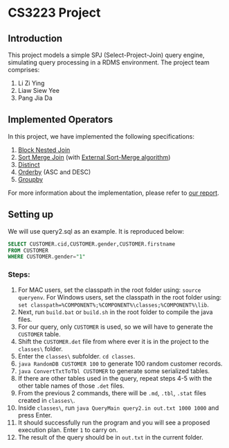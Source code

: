# CS3223 Project
## Introduction
This project models a simple SPJ (Select-Project-Join) query engine, simulating query processing in a RDMS environment. The project team comprises:

1. Li Zi Ying
2. Liaw Siew Yee
3. Pang Jia Da

## Implemented Operators
In this project, we have implemented the following specifications:
1. [Block Nested Join](./src/qp/operators/BlockNestedJoin.java)
2. [Sort Merge Join](./src/qp/operators/SortMergeJoin.java) (with [External Sort-Merge algorithm](./src/qp/operators/ExternalSort.java))
3. [Distinct](./src/qp/operators/Distinct.java)
4. [Orderby](./src/qp/operators/Orderby.java) (ASC and DESC)
5. [Groupby](./src/qp/operators/Groupby.java)

For more information about the implementation, please refer to [our report](./src/Report.pdf).

## Setting up
We will use query2.sql as an example. It is reproduced below:

```sql
SELECT CUSTOMER.cid,CUSTOMER.gender,CUSTOMER.firstname 
FROM CUSTOMER 
WHERE CUSTOMER.gender="1"
```

### Steps:
1. For MAC users, set the classpath in the root folder using: `source queryenv`. For Windows users, set the classpath in the root folder using: `set classpath=%COMPONENT%;%COMPONENT%\classes;%COMPONENT%\lib`.
2. Next, run `build.bat` or `build.sh` in the root folder to compile the java files.
3. For our query, only `CUSTOMER` is used, so we will have to generate the `CUSTOMER` table.
4. Shift the `CUSTOMER.det` file from where ever it is in the project to the `classes\` folder.
5. Enter the `classes\` subfolder. `cd classes`.
6. `java RandomDB CUSTOMER 100` to generate 100 random customer records.
7. `java ConvertTxtToTbl CUSTOMER` to generate some serialized tables.
8. If there are other tables used in the query, repeat steps 4-5 with the other table names of those `.det` files.
9. From the previous 2 commands, there will be `.md`, `.tbl`, `.stat` files created in `classes\`.
10. Inside `classes\`, run `java QueryMain query2.in out.txt 1000 1000` and press Enter.
11. It should successfully run the program and you will see a proposed execution plan. Enter `1` to carry on.
12. The result of the query should be in `out.txt` in the current folder.



